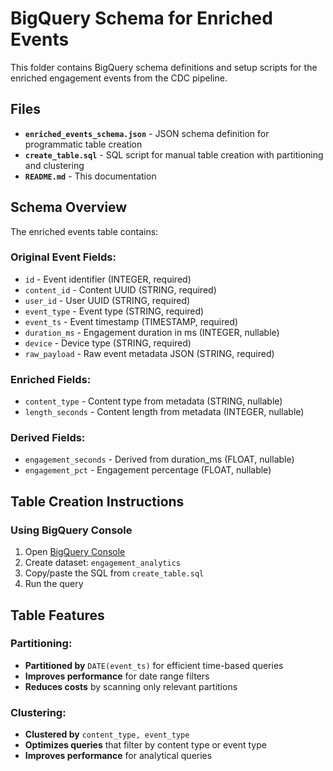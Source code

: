 # BigQuery Schema for Enriched Events

This folder contains BigQuery schema definitions and setup scripts for the enriched engagement events from the CDC pipeline.

## Files

- **`enriched_events_schema.json`** - JSON schema definition for programmatic table creation
- **`create_table.sql`** - SQL script for manual table creation with partitioning and clustering
- **`README.md`** - This documentation

## Schema Overview

The enriched events table contains:

### **Original Event Fields:**
- `id` - Event identifier (INTEGER, required)
- `content_id` - Content UUID (STRING, required) 
- `user_id` - User UUID (STRING, required)
- `event_type` - Event type (STRING, required)
- `event_ts` - Event timestamp (TIMESTAMP, required)
- `duration_ms` - Engagement duration in ms (INTEGER, nullable)
- `device` - Device type (STRING, required)
- `raw_payload` - Raw event metadata JSON (STRING, required)

### **Enriched Fields:**
- `content_type` - Content type from metadata (STRING, nullable)
- `length_seconds` - Content length from metadata (INTEGER, nullable)

### **Derived Fields:**
- `engagement_seconds` - Derived from duration_ms (FLOAT, nullable)
- `engagement_pct` - Engagement percentage (FLOAT, nullable)

## Table Creation Instructions

### **Using BigQuery Console**
1. Open [BigQuery Console](https://console.cloud.google.com/bigquery)
2. Create dataset: `engagement_analytics`
3. Copy/paste the SQL from `create_table.sql`
4. Run the query

## Table Features

### **Partitioning:**
- **Partitioned by** `DATE(event_ts)` for efficient time-based queries
- **Improves performance** for date range filters
- **Reduces costs** by scanning only relevant partitions

### **Clustering:**
- **Clustered by** `content_type, event_type`
- **Optimizes queries** that filter by content type or event type
- **Improves performance** for analytical queries